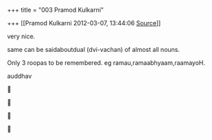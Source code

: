 +++
title = "003 Pramod Kulkarni"

+++
[[Pramod Kulkarni	2012-03-07, 13:44:06 [Source](https://groups.google.com/g/samskrita/c/TEbSaErtfLk)]]



very nice.

same can be saidaboutdual (dvi-vachan) of almost all nouns.

Only 3 roopas to be remembered. eg ramau,ramaabhyaam,raamayoH.

auddhav  
  









